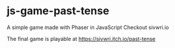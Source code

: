 # js-game-past-tense
A simple game made with Phaser in JavaScript
Checkout sivwri.io

The final game is playable at https://sivwri.itch.io/past-tense 
